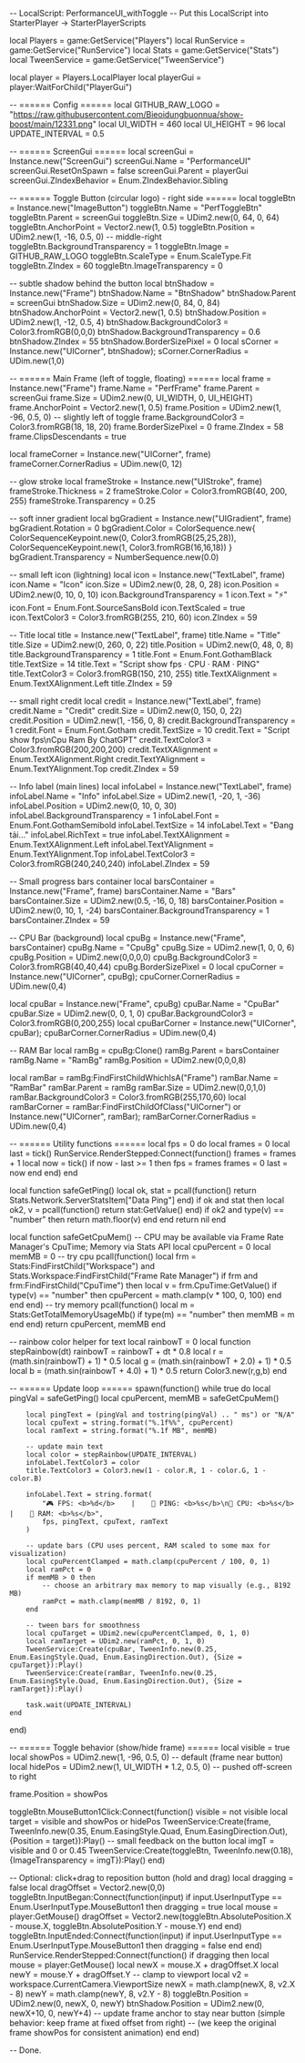 -- LocalScript: PerformanceUI_withToggle
-- Put this LocalScript into StarterPlayer -> StarterPlayerScripts

local Players = game:GetService("Players")
local RunService = game:GetService("RunService")
local Stats = game:GetService("Stats")
local TweenService = game:GetService("TweenService")

local player = Players.LocalPlayer
local playerGui = player:WaitForChild("PlayerGui")

-- ====== Config ======
local GITHUB_RAW_LOGO = "https://raw.githubusercontent.com/Bieoidungbuonnua/show-boost/main/12331.png"
local UI_WIDTH = 460
local UI_HEIGHT = 96
local UPDATE_INTERVAL = 0.5

-- ====== ScreenGui ======
local screenGui = Instance.new("ScreenGui")
screenGui.Name = "PerformanceUI"
screenGui.ResetOnSpawn = false
screenGui.Parent = playerGui
screenGui.ZIndexBehavior = Enum.ZIndexBehavior.Sibling

-- ====== Toggle Button (circular logo) - right side ======
local toggleBtn = Instance.new("ImageButton")
toggleBtn.Name = "PerfToggleBtn"
toggleBtn.Parent = screenGui
toggleBtn.Size = UDim2.new(0, 64, 0, 64)
toggleBtn.AnchorPoint = Vector2.new(1, 0.5)
toggleBtn.Position = UDim2.new(1, -16, 0.5, 0) -- middle-right
toggleBtn.BackgroundTransparency = 1
toggleBtn.Image = GITHUB_RAW_LOGO
toggleBtn.ScaleType = Enum.ScaleType.Fit
toggleBtn.ZIndex = 60
toggleBtn.ImageTransparency = 0

-- subtle shadow behind the button
local btnShadow = Instance.new("Frame")
btnShadow.Name = "BtnShadow"
btnShadow.Parent = screenGui
btnShadow.Size = UDim2.new(0, 84, 0, 84)
btnShadow.AnchorPoint = Vector2.new(1, 0.5)
btnShadow.Position = UDim2.new(1, -12, 0.5, 4)
btnShadow.BackgroundColor3 = Color3.fromRGB(0,0,0)
btnShadow.BackgroundTransparency = 0.6
btnShadow.ZIndex = 55
btnShadow.BorderSizePixel = 0
local sCorner = Instance.new("UICorner", btnShadow); sCorner.CornerRadius = UDim.new(1,0)

-- ====== Main Frame (left of toggle, floating) ======
local frame = Instance.new("Frame")
frame.Name = "PerfFrame"
frame.Parent = screenGui
frame.Size = UDim2.new(0, UI_WIDTH, 0, UI_HEIGHT)
frame.AnchorPoint = Vector2.new(1, 0.5)
frame.Position = UDim2.new(1, -96, 0.5, 0) -- slightly left of toggle
frame.BackgroundColor3 = Color3.fromRGB(18, 18, 20)
frame.BorderSizePixel = 0
frame.ZIndex = 58
frame.ClipsDescendants = true

local frameCorner = Instance.new("UICorner", frame)
frameCorner.CornerRadius = UDim.new(0, 12)

-- glow stroke
local frameStroke = Instance.new("UIStroke", frame)
frameStroke.Thickness = 2
frameStroke.Color = Color3.fromRGB(40, 200, 255)
frameStroke.Transparency = 0.25

-- soft inner gradient
local bgGradient = Instance.new("UIGradient", frame)
bgGradient.Rotation = 0
bgGradient.Color = ColorSequence.new{
	ColorSequenceKeypoint.new(0, Color3.fromRGB(25,25,28)),
	ColorSequenceKeypoint.new(1, Color3.fromRGB(16,16,18))
}
bgGradient.Transparency = NumberSequence.new(0.0)

-- small left icon (lightning)
local icon = Instance.new("TextLabel", frame)
icon.Name = "Icon"
icon.Size = UDim2.new(0, 28, 0, 28)
icon.Position = UDim2.new(0, 10, 0, 10)
icon.BackgroundTransparency = 1
icon.Text = "⚡"
icon.Font = Enum.Font.SourceSansBold
icon.TextScaled = true
icon.TextColor3 = Color3.fromRGB(255, 210, 60)
icon.ZIndex = 59

-- Title
local title = Instance.new("TextLabel", frame)
title.Name = "Title"
title.Size = UDim2.new(0, 260, 0, 22)
title.Position = UDim2.new(0, 48, 0, 8)
title.BackgroundTransparency = 1
title.Font = Enum.Font.GothamBlack
title.TextSize = 14
title.Text = "Script show fps · CPU · RAM · PING"
title.TextColor3 = Color3.fromRGB(150, 210, 255)
title.TextXAlignment = Enum.TextXAlignment.Left
title.ZIndex = 59

-- small right credit
local credit = Instance.new("TextLabel", frame)
credit.Name = "Credit"
credit.Size = UDim2.new(0, 150, 0, 22)
credit.Position = UDim2.new(1, -156, 0, 8)
credit.BackgroundTransparency = 1
credit.Font = Enum.Font.Gotham
credit.TextSize = 10
credit.Text = "Script show fps\nCpu Ram By ChatGPT"
credit.TextColor3 = Color3.fromRGB(200,200,200)
credit.TextXAlignment = Enum.TextXAlignment.Right
credit.TextYAlignment = Enum.TextYAlignment.Top
credit.ZIndex = 59

-- Info label (main lines)
local infoLabel = Instance.new("TextLabel", frame)
infoLabel.Name = "Info"
infoLabel.Size = UDim2.new(1, -20, 1, -36)
infoLabel.Position = UDim2.new(0, 10, 0, 30)
infoLabel.BackgroundTransparency = 1
infoLabel.Font = Enum.Font.GothamSemibold
infoLabel.TextSize = 14
infoLabel.Text = "Đang tải..."
infoLabel.RichText = true
infoLabel.TextXAlignment = Enum.TextXAlignment.Left
infoLabel.TextYAlignment = Enum.TextYAlignment.Top
infoLabel.TextColor3 = Color3.fromRGB(240,240,240)
infoLabel.ZIndex = 59

-- Small progress bars container
local barsContainer = Instance.new("Frame", frame)
barsContainer.Name = "Bars"
barsContainer.Size = UDim2.new(0.5, -16, 0, 18)
barsContainer.Position = UDim2.new(0, 10, 1, -24)
barsContainer.BackgroundTransparency = 1
barsContainer.ZIndex = 59

-- CPU Bar (background)
local cpuBg = Instance.new("Frame", barsContainer)
cpuBg.Name = "CpuBg"
cpuBg.Size = UDim2.new(1, 0, 0, 6)
cpuBg.Position = UDim2.new(0,0,0,0)
cpuBg.BackgroundColor3 = Color3.fromRGB(40,40,44)
cpuBg.BorderSizePixel = 0
local cpuCorner = Instance.new("UICorner", cpuBg); cpuCorner.CornerRadius = UDim.new(0,4)

local cpuBar = Instance.new("Frame", cpuBg)
cpuBar.Name = "CpuBar"
cpuBar.Size = UDim2.new(0, 0, 1, 0)
cpuBar.BackgroundColor3 = Color3.fromRGB(0,200,255)
local cpuBarCorner = Instance.new("UICorner", cpuBar); cpuBarCorner.CornerRadius = UDim.new(0,4)

-- RAM Bar
local ramBg = cpuBg:Clone()
ramBg.Parent = barsContainer
ramBg.Name = "RamBg"
ramBg.Position = UDim2.new(0,0,0,8)

local ramBar = ramBg:FindFirstChildWhichIsA("Frame")
ramBar.Name = "RamBar"
ramBar.Parent = ramBg
ramBar.Size = UDim2.new(0,0,1,0)
ramBar.BackgroundColor3 = Color3.fromRGB(255,170,60)
local ramBarCorner = ramBar:FindFirstChildOfClass("UICorner") or Instance.new("UICorner", ramBar); ramBarCorner.CornerRadius = UDim.new(0,4)

-- ====== Utility functions ======
local fps = 0
do
	local frames = 0
	local last = tick()
	RunService.RenderStepped:Connect(function()
		frames = frames + 1
		local now = tick()
		if now - last >= 1 then
			fps = frames
			frames = 0
			last = now
		end
	end)
end

local function safeGetPing()
	local ok, stat = pcall(function()
		return Stats.Network.ServerStatsItem["Data Ping"]
	end)
	if ok and stat then
		local ok2, v = pcall(function() return stat:GetValue() end)
		if ok2 and type(v) == "number" then
			return math.floor(v)
		end
	end
	return nil
end

local function safeGetCpuMem()
	-- CPU may be available via Frame Rate Manager's CpuTime; Memory via Stats API
	local cpuPercent = 0
	local memMB = 0
	-- try cpu
	pcall(function()
		local frm = Stats:FindFirstChild("Workspace") and Stats.Workspace:FindFirstChild("Frame Rate Manager")
		if frm and frm:FindFirstChild("CpuTime") then
			local v = frm.CpuTime:GetValue()
			if type(v) == "number" then
				cpuPercent = math.clamp(v * 100, 0, 100)
			end
		end
	end)
	-- try memory
	pcall(function()
		local m = Stats:GetTotalMemoryUsageMb()
		if type(m) == "number" then
			memMB = m
		end
	end)
	return cpuPercent, memMB
end

-- rainbow color helper for text
local rainbowT = 0
local function stepRainbow(dt)
	rainbowT = rainbowT + dt * 0.8
	local r = (math.sin(rainbowT) + 1) * 0.5
	local g = (math.sin(rainbowT + 2.0) + 1) * 0.5
	local b = (math.sin(rainbowT + 4.0) + 1) * 0.5
	return Color3.new(r,g,b)
end

-- ====== Update loop ======
spawn(function()
	while true do
		local pingVal = safeGetPing()
		local cpuPercent, memMB = safeGetCpuMem()

		local pingText = (pingVal and tostring(pingVal) .. " ms") or "N/A"
		local cpuText = string.format("%.1f%%", cpuPercent)
		local ramText = string.format("%.1f MB", memMB)

		-- update main text
		local color = stepRainbow(UPDATE_INTERVAL)
		infoLabel.TextColor3 = color
		title.TextColor3 = Color3.new(1 - color.R, 1 - color.G, 1 - color.B)

		infoLabel.Text = string.format(
			"🎮 FPS: <b>%d</b>    |    📡 PING: <b>%s</b>\n🧠 CPU: <b>%s</b>    |    💾 RAM: <b>%s</b>",
			fps, pingText, cpuText, ramText
		)

		-- update bars (CPU uses percent, RAM scaled to some max for visualization)
		local cpuPercentClamped = math.clamp(cpuPercent / 100, 0, 1)
		local ramPct = 0
		if memMB > 0 then
			-- choose an arbitrary max memory to map visually (e.g., 8192 MB)
			ramPct = math.clamp(memMB / 8192, 0, 1)
		end

		-- tween bars for smoothness
		local cpuTarget = UDim2.new(cpuPercentClamped, 0, 1, 0)
		local ramTarget = UDim2.new(ramPct, 0, 1, 0)
		TweenService:Create(cpuBar, TweenInfo.new(0.25, Enum.EasingStyle.Quad, Enum.EasingDirection.Out), {Size = cpuTarget}):Play()
		TweenService:Create(ramBar, TweenInfo.new(0.25, Enum.EasingStyle.Quad, Enum.EasingDirection.Out), {Size = ramTarget}):Play()

		task.wait(UPDATE_INTERVAL)
	end
end)

-- ====== Toggle behavior (show/hide frame) ======
local visible = true
local showPos = UDim2.new(1, -96, 0.5, 0) -- default (frame near button)
local hidePos = UDim2.new(1, UI_WIDTH * 1.2, 0.5, 0) -- pushed off-screen to right

frame.Position = showPos

toggleBtn.MouseButton1Click:Connect(function()
	visible = not visible
	local target = visible and showPos or hidePos
	TweenService:Create(frame, TweenInfo.new(0.35, Enum.EasingStyle.Quad, Enum.EasingDirection.Out), {Position = target}):Play()
	-- small feedback on the button
	local imgT = visible and 0 or 0.45
	TweenService:Create(toggleBtn, TweenInfo.new(0.18), {ImageTransparency = imgT}):Play()
end)

-- Optional: click+drag to reposition button (hold and drag)
local dragging = false
local dragOffset = Vector2.new(0,0)
toggleBtn.InputBegan:Connect(function(input)
	if input.UserInputType == Enum.UserInputType.MouseButton1 then
		dragging = true
		local mouse = player:GetMouse()
		dragOffset = Vector2.new(toggleBtn.AbsolutePosition.X - mouse.X, toggleBtn.AbsolutePosition.Y - mouse.Y)
	end
end)
toggleBtn.InputEnded:Connect(function(input)
	if input.UserInputType == Enum.UserInputType.MouseButton1 then
		dragging = false
	end
end)
RunService.RenderStepped:Connect(function()
	if dragging then
		local mouse = player:GetMouse()
		local newX = mouse.X + dragOffset.X
		local newY = mouse.Y + dragOffset.Y
		-- clamp to viewport
		local v2 = workspace.CurrentCamera.ViewportSize
		newX = math.clamp(newX, 8, v2.X - 8)
		newY = math.clamp(newY, 8, v2.Y - 8)
		toggleBtn.Position = UDim2.new(0, newX, 0, newY)
		btnShadow.Position = UDim2.new(0, newX+10, 0, newY+4)
		-- update frame anchor to stay near button (simple behavior: keep frame at fixed offset from right)
		-- (we keep the original frame showPos for consistent animation)
	end
end)

-- Done.
